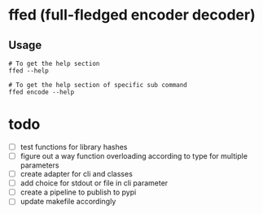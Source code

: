 # ffed (full-fledged encoder decoder)

## Usage

```shell
# To get the help section
ffed --help

# To get the help section of specific sub command
ffed encode --help
```

# todo

- [ ] test functions for library hashes
- [ ] figure out a way function overloading according to type for multiple parameters
- [ ] create adapter for cli and classes
- [ ] add choice for stdout or file in cli parameter
- [ ] create a pipeline to publish to pypi
- [ ] update makefile accordingly
